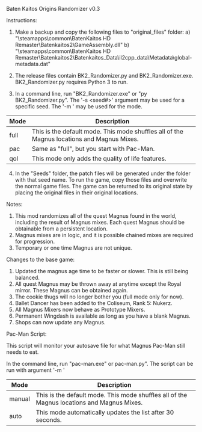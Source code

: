Baten Kaitos Origins Randomizer v0.3

Instructions:
1) Make a backup and copy the following files to "original_files" folder:
	a) "\steamapps\common\BatenKaitos HD Remaster\Batenkaitos2\GameAssembly.dll"
	b) "\steamapps\common\BatenKaitos HD Remaster\Batenkaitos2\Batenkaitos_Data\il2cpp_data\Metadata\global-metadata.dat"

2) The release files contain BK2_Randomizer.py and BK2_Randomizer.exe. BK2_Randomizer.py requires Python 3 to run.

3) In a command line, run "BK2_Randomizer.exe" or "py BK2_Randomizer.py". The '-s <seed#>' argument may be used for a specific seed. The '-m <mode>' may be used for the mode.
   
| Mode  | Description                                                      |
|-------|------------------------------------------------------------------|
| full  | This is the default mode. This mode shuffles all of the Magnus locations and Magnus Mixes. |
| pac  | Same as "full", but you start with Pac-Man. |
| qol   | This mode only adds the quality of life features.                 |

4) In the "Seeds" folder, the patch files will be generated under the folder with that seed name. To run the game, copy those files and overwrite the normal game files.
   The game can be returned to its original state by placing the original files in their original locations.

Notes:
1) This mod randomizes all of the quest Magnus found in the world, including the result of Magnus mixes. Each quest Magnus should be obtainable from a persistent location.
2) Magnus mixes are in logic, and it is possible chained mixes are required for progression.
3) Temporary or one time Magnus are not unique. 

Changes to the base game:
1) Updated the magnus age time to be faster or slower. This is still being balanced.
2) All quest Magnus may be thrown away at anytime except the Royal mirror. These Magnus can be obtained again.
3) The cookie thugs will no longer bother you (full mode only for now).
4) Ballet Dancer has been added to the Coliseum, Rank 5: Nukerz.
5) All Magnus Mixers now behave as Prototype Mixers.
6) Permanent Wingdash is available as long as you have a blank Magnus.
7) Shops can now update any Magnus.

Pac-Man Script:

This script will monitor your autosave file for what Magnus Pac-Man still needs to eat.

In the command line, run "pac-man.exe" or pac-man.py". The script can be run with argument '-m <mode>'

| Mode   | Description                                                                 |
|--------|-----------------------------------------------------------------------------|
| manual | This is the default mode. This mode shuffles all of the Magnus locations and Magnus Mixes. |
| auto   | This mode automatically updates the list after 30 seconds.|

